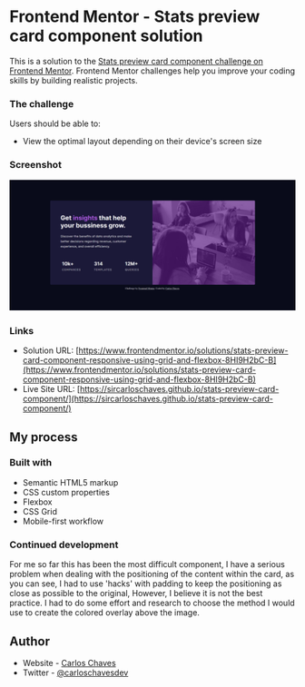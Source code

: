 # Frontend Mentor - Stats preview card component solution

This is a solution to the [Stats preview card component challenge on Frontend Mentor](https://www.frontendmentor.io/challenges/stats-preview-card-component-8JqbgoU62). Frontend Mentor challenges help you improve your coding skills by building realistic projects. 

### The challenge

Users should be able to:

- View the optimal layout depending on their device's screen size

### Screenshot

![](images/desktop.png)

### Links

- Solution URL: [https://www.frontendmentor.io/solutions/stats-preview-card-component-responsive-using-grid-and-flexbox-8HI9H2bC-B](https://www.frontendmentor.io/solutions/stats-preview-card-component-responsive-using-grid-and-flexbox-8HI9H2bC-B)
- Live Site URL: [https://sircarloschaves.github.io/stats-preview-card-component/](https://sircarloschaves.github.io/stats-preview-card-component/)

## My process

### Built with

- Semantic HTML5 markup
- CSS custom properties
- Flexbox
- CSS Grid
- Mobile-first workflow

### Continued development

For me so far this has been the most difficult component, I have a serious problem when dealing with the positioning of the content within the card, as you can see, I had to use 'hacks' with padding to keep the positioning as close as possible to the original, However, I believe it is not the best practice. I had to do some effort and research to choose the method I would use to create the colored overlay above the image.

## Author

- Website - [Carlos Chaves](https://github.com/sircarloschaves)
- Twitter - [@carloschavesdev](https://twitter.com/carloschavesdev)